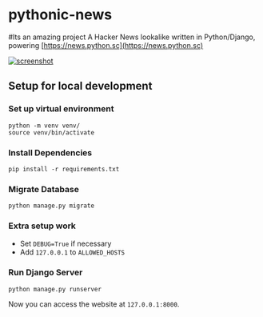 
# pythonic-news
#Its an amazing project
A Hacker News lookalike written in Python/Django, powering [https://news.python.sc](https://news.python.sc)



[![screenshot](http://cdn.sebastiansteins.com/screenshot-news-python-sc.png "Screenshot")](https://news.python.sc)


## Setup for local development

### Set up virtual environment
```shell script
python -m venv venv/
source venv/bin/activate
```

### Install Dependencies
```shell script
pip install -r requirements.txt
```

### Migrate Database
```shell script
python manage.py migrate
```

### Extra setup work
* Set ```DEBUG=True``` if necessary
* Add ```127.0.0.1``` to ```ALLOWED_HOSTS```

### Run Django Server
```shell script
python manage.py runserver
```
Now you can access the website at ```127.0.0.1:8000```.
